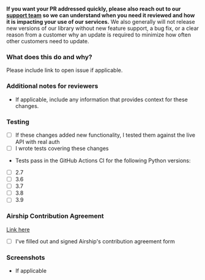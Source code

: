 **If you want your PR addressed quickly, please also reach out to our [support team](https://support.airship.com/)
so we can understand when you need it reviewed and how it is impacting your use of our services.** We also generally
will not release new versions of our library without new feature support, a bug fix, or a clear reason from a customer
why an update is required to minimize how often other customers need to update.

### What does this do and why?
Please include link to open issue if applicable.

### Additional notes for reviewers
* If applicable, include any information that provides context for these changes.

### Testing
- [ ] If these changes added new functionality, I tested them against the live API with real auth
- [ ] I wrote tests covering these changes

* Tests pass in the GitHub Actions CI for the following Python versions:

- [ ] 2.7
- [ ] 3.6
- [ ] 3.7
- [ ] 3.8
- [ ] 3.9

### Airship Contribution Agreement
[Link here](https://docs.google.com/forms/d/e/1FAIpQLScErfiz-fXSPpVZ9r8Di2Tr2xDFxt5MgzUel0__9vqUgvko7Q/viewform)

- [ ] I've filled out and signed Airship's contribution agreement form

### Screenshots
* If applicable
